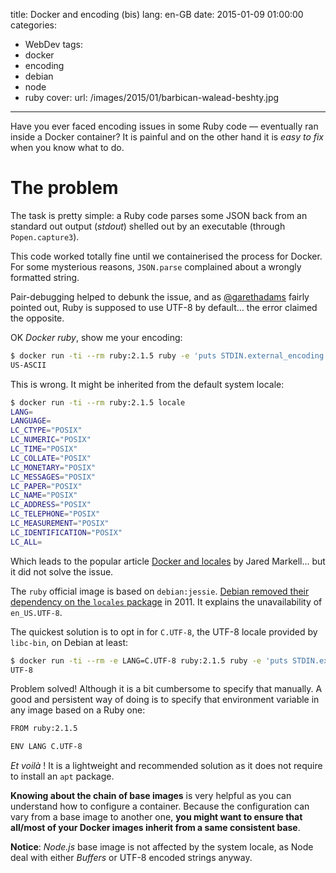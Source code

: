 title: Docker and encoding (bis)
lang: en-GB
date: 2015-01-09 01:00:00
categories:
- WebDev
tags:
- docker
- encoding
- debian
- node
- ruby
cover:
  url: /images/2015/01/barbican-walead-beshty.jpg
---

Have you ever faced encoding issues in some Ruby code — eventually ran inside a Docker container? It is painful and on the other hand it is *easy to fix* when you know what to do.

<!--more-->

# The problem

The task is pretty simple: a Ruby code parses some JSON back from an standard out output (*stdout*) shelled out by an executable (through `Popen.capture3`).

This code worked totally fine until we containerised the process for Docker. For some mysterious reasons, `JSON.parse` complained about a wrongly formatted string.

Pair-debugging helped to debunk the issue, and as [@garethadams](https://twitter.com/garethadams) fairly pointed out, Ruby is supposed to use UTF-8 by default… the error claimed the opposite.

OK *Docker ruby*, show me your encoding:

```bash
$ docker run -ti --rm ruby:2.1.5 ruby -e 'puts STDIN.external_encoding'
US-ASCII
```

This is wrong. It might be inherited from the default system locale:

```bash
$ docker run -ti --rm ruby:2.1.5 locale
LANG=
LANGUAGE=
LC_CTYPE="POSIX"
LC_NUMERIC="POSIX"
LC_TIME="POSIX"
LC_COLLATE="POSIX"
LC_MONETARY="POSIX"
LC_MESSAGES="POSIX"
LC_PAPER="POSIX"
LC_NAME="POSIX"
LC_ADDRESS="POSIX"
LC_TELEPHONE="POSIX"
LC_MEASUREMENT="POSIX"
LC_IDENTIFICATION="POSIX"
LC_ALL=
```

Which leads to the popular article [Docker and locales](http://jaredmarkell.com/docker-and-locales/) by Jared Markell… but it did not solve the issue.

The `ruby` official image is based on `debian:jessie`. [Debian removed their dependency on the `locales` package](https://bugs.debian.org/cgi-bin/bugreport.cgi?bug=636086#3) in 2011. It explains  the unavailability of `en_US.UTF-8`.

The quickest solution is to opt in for `C.UTF-8`, the UTF-8 locale provided by `libc-bin`, on Debian at least:

```bash
$ docker run -ti --rm -e LANG=C.UTF-8 ruby:2.1.5 ruby -e 'puts STDIN.external_encoding'
UTF-8
```

Problem solved! Although it is a bit cumbersome to specify that manually. A good and persistent way of doing is to specify that environment variable in any image based on a Ruby one:

```bash ./Dockerfile
FROM ruby:2.1.5

ENV LANG C.UTF-8
```

*Et voilà* ! It is a lightweight and recommended solution as it does not require to install an `apt` package.

**Knowing about the chain of base images** is very helpful as you can understand how to configure a container. Because the configuration can vary from a base image to another one, **you might want to ensure that all/most of your Docker images inherit from a same consistent base**.

**Notice**: *Node.js* base image is not affected by the system locale, as Node deal with either *Buffers* or UTF-8 encoded strings anyway. 



